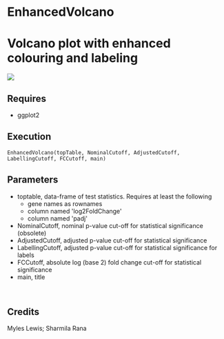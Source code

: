 # EnhancedVolcano
<h1>Volcano plot with enhanced colouring and labeling</h1>
<img src="https://github.com/kevinblighe/EnhancedVolcano/blob/master/Volcano.png">
<br>
<h2>Requires</h2>
<ul>
  <li>ggplot2</li>
  </ul>
<h2>Execution</h2>
<code>EnhancedVolcano(topTable, NominalCutoff, AdjustedCutoff, LabellingCutoff, FCCutoff, main)</code>
<br>
<h2>Parameters</h2>
<ul>
<li>toptable, data-frame of test statistics. Requires at least the following
  <ul>
    <li>gene names as rownames</li>
  <li>column named 'log2FoldChange'</li>
    <li>column named 'padj'</li>
  </ul>
<li>NominalCutoff, nominal p-value cut-off for statistical significance (obsolete)</li>
<li>AdjustedCutoff, adjusted p-value cut-off for statistical significance</li>
<li>LabellingCutoff, adjusted p-value cut-off for statistical significance for labels</li>
<li>FCCutoff, absolute log (base 2) fold change cut-off for statistical significance</li>
<li>main, title</li>
  </ul>
<br>
<h2>Credits</h2>
Myles Lewis; Sharmila Rana
